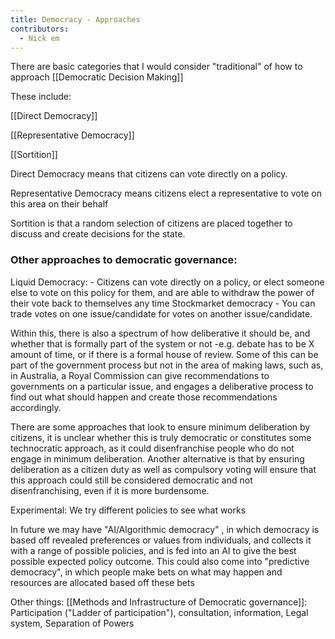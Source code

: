 ```yaml
---
title: Democracy - Approaches
contributors:
  - Nick em
---
```


There are basic categories that I would consider "traditional" of how to
approach [[Democratic Decision Making]]

These include:

[[Direct Democracy]]

[[Representative Democracy]]

[[Sortition]]

Direct Democracy means that citizens can vote directly on a policy.

Representative Democracy means citizens elect a representative to vote
on this area on their behalf

Sortition is that a random selection of citizens are placed together to
discuss and create decisions for the state.

### Other approaches to democratic governance:

Liquid Democracy: - Citizens can vote directly on a policy, or elect
someone else to vote on this policy for them, and are able to withdraw
the power of their vote back to themselves any time Stockmarket
democracy - You can trade votes on one issue/candidate for votes on
another issue/candidate.

Within this, there is also a spectrum of how deliberative it should be,
and whether that is formally part of the system or not -e.g. debate has
to be X amount of time, or if there is a formal house of review. Some of
this can be part of the government process but not in the area of making
laws, such as, in Australia, a Royal Commission can give recommendations
to governments on a particular issue, and engages a deliberative process
to find out what should happen and create those recommendations
accordingly.

There are some approaches that look to ensure minimum deliberation by
citizens, it is unclear whether this is truly democratic or constitutes
some technocratic approach, as it could disenfranchise people who do not
engage in minimum deliberation. Another alternative is that by ensuring
deliberation as a citizen duty as well as compulsory voting will ensure
that this approach could still be considered democratic and not
disenfranchising, even if it is more burdensome.

Experimental: We try different policies to see what works

In future we may have "AI/Algorithmic democracy" , in which democracy is
based off revealed preferences or values from individuals, and collects
it with a range of possible policies, and is fed into an AI to give the
best possible expected policy outcome. This could also come into
"predictive democracy", in which people make bets on what may happen and
resources are allocated based off these bets

Other things: [[Methods and Infrastructure of Democratic governance]]:
Participation ("Ladder of participation"), consultation, information,
Legal system, Separation of Powers
